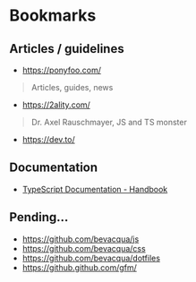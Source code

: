 # Bookmarks

## Articles / guidelines

* https://ponyfoo.com/
> Articles, guides, news
* https://2ality.com/
> Dr. Axel Rauschmayer, JS and TS monster
* https://dev.to/



## Documentation

* [TypeScript Documentation - Handbook](https://www.typescriptlang.org/docs/handbook/)


## Pending...
* https://github.com/bevacqua/js
* https://github.com/bevacqua/css
* https://github.com/bevacqua/dotfiles
* https://github.github.com/gfm/

